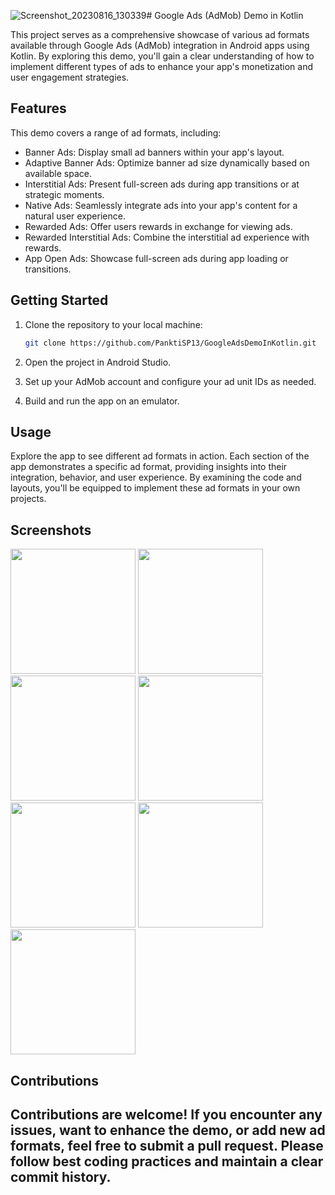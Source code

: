 ![Screenshot_20230816_130339](https://github.com/PanktiSP13/GoogleAdsDemoInKotlin/assets/58383702/6dec4089-24cc-4376-b5f7-e84ba9be16b6)# Google Ads (AdMob) Demo in Kotlin

This project serves as a comprehensive showcase of various ad formats available through Google Ads (AdMob) integration in Android apps using Kotlin. By exploring this demo, you'll gain a clear understanding of how to implement different types of ads to enhance your app's monetization and user engagement strategies.

## Features

This demo covers a range of ad formats, including:

- Banner Ads: Display small ad banners within your app's layout.
- Adaptive Banner Ads: Optimize banner ad size dynamically based on available space.
- Interstitial Ads: Present full-screen ads during app transitions or at strategic moments.
- Native Ads: Seamlessly integrate ads into your app's content for a natural user experience.
- Rewarded Ads: Offer users rewards in exchange for viewing ads.
- Rewarded Interstitial Ads: Combine the interstitial ad experience with rewards.
- App Open Ads: Showcase full-screen ads during app loading or transitions.

## Getting Started

1. Clone the repository to your local machine:

   ```bash
   git clone https://github.com/PanktiSP13/GoogleAdsDemoInKotlin.git
   ```

2. Open the project in Android Studio.

3. Set up your AdMob account and configure your ad unit IDs as needed.

4. Build and run the app on an emulator.

## Usage

Explore the app to see different ad formats in action. Each section of the app demonstrates a specific ad format, providing insights into their integration, behavior, and user experience. By examining the code and layouts, you'll be equipped to implement these ad formats in your own projects.

## Screenshots

<img src="https://github.com/PanktiSP13/GoogleAdsDemoInKotlin/assets/58383702/34768deb-b749-4fd6-b1c0-6245e4527f41" width="200">
<img src="https://github.com/PanktiSP13/GoogleAdsDemoInKotlin/assets/58383702/08097756-07a0-47b3-bd8d-d1a17c56d6ea" width="200">
<img src="https://github.com/PanktiSP13/GoogleAdsDemoInKotlin/assets/58383702/d438aba7-8e3e-4281-b50c-53638c6322b9" width="200">
<img src="https://github.com/PanktiSP13/GoogleAdsDemoInKotlin/assets/58383702/a60f8314-7f8f-432a-82ad-55b1658996fa" width="200">
<img src="https://github.com/PanktiSP13/GoogleAdsDemoInKotlin/assets/58383702/c9b5107b-38aa-4624-85c0-299d987038ac" width="200">
<img src="https://github.com/PanktiSP13/GoogleAdsDemoInKotlin/assets/58383702/aede680a-7ec9-40fa-b1a4-bb95b7da0d0e" width="200">
<img src="https://github.com/PanktiSP13/GoogleAdsDemoInKotlin/assets/58383702/cd70821f-03c4-4168-99c1-ed7f79088a29" width="200">


## Contributions

Contributions are welcome! If you encounter any issues, want to enhance the demo, or add new ad formats, feel free to submit a pull request. Please follow best coding practices and maintain a clear commit history.
-------------------------
